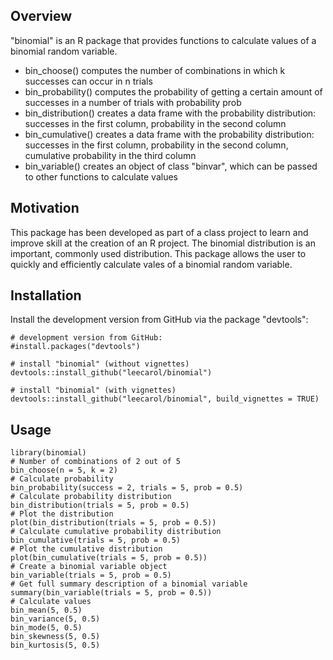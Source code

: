 ## Overview

"binomial" is an R package that provides functions to calculate values of a binomial random variable.
- bin_choose() computes the number of combinations in which k successes can occur in n trials
- bin_probability() computes the probability of getting a certain amount of successes in a number of trials with probability prob
- bin_distribution() creates a data frame with the probability distribution: successes in the first column, probability in the second column
- bin_cumulative() creates a data frame with the probability distribution: 
          successes in the first column, probability in the second column, cumulative probability in the third column
- bin_variable() creates an object of class "binvar", which can be passed to other functions to calculate values

## Motivation

This package has been developed as part of a class project to learn and improve skill at the creation of an R project.
The binomial distribution is an important, commonly used distribution. This package allows the user to quickly and efficiently calculate vales of a binomial random variable.

## Installation

Install the development version from GitHub via the package "devtools":

```{r}
# development version from GitHub:
#install.packages("devtools") 

# install "binomial" (without vignettes)
devtools::install_github("leecarol/binomial")

# install "binomial" (with vignettes)
devtools::install_github("leecarol/binomial", build_vignettes = TRUE)
```

## Usage


```{r}
library(binomial)
# Number of combinations of 2 out of 5
bin_choose(n = 5, k = 2)
# Calculate probability
bin_probability(success = 2, trials = 5, prob = 0.5)
# Calculate probability distribution
bin_distribution(trials = 5, prob = 0.5)
# Plot the distribution
plot(bin_distribution(trials = 5, prob = 0.5))
# Calculate cumulative probability distribution
bin_cumulative(trials = 5, prob = 0.5)
# Plot the cumulative distribution
plot(bin_cumulative(trials = 5, prob = 0.5))
# Create a binomial variable object
bin_variable(trials = 5, prob = 0.5)
# Get full summary description of a binomial variable
summary(bin_variable(trials = 5, prob = 0.5))
# Calculate values
bin_mean(5, 0.5)
bin_variance(5, 0.5)
bin_mode(5, 0.5)
bin_skewness(5, 0.5)
bin_kurtosis(5, 0.5)
```
